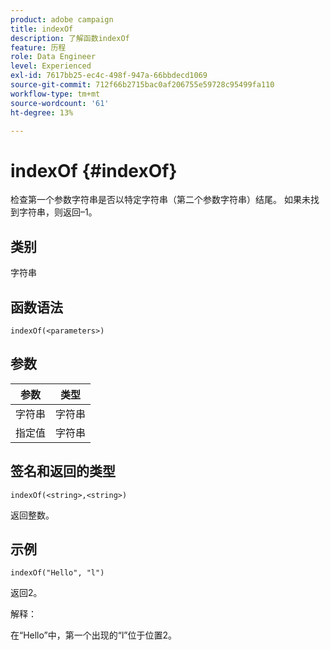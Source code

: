 ```yaml
---
product: adobe campaign
title: indexOf
description: 了解函数indexOf
feature: 历程
role: Data Engineer
level: Experienced
exl-id: 7617bb25-ec4c-498f-947a-66bbdecd1069
source-git-commit: 712f66b2715bac0af206755e59728c95499fa110
workflow-type: tm+mt
source-wordcount: '61'
ht-degree: 13%

---
```


# indexOf {#indexOf}

检查第一个参数字符串是否以特定字符串（第二个参数字符串）结尾。 如果未找到字符串，则返回–1。

## 类别

字符串

## 函数语法

`indexOf(<parameters>)`

## 参数

| 参数 | 类型 |
|-----------|------------------|
| 字符串 | 字符串 |
| 指定值 | 字符串 |

## 签名和返回的类型

`indexOf(<string>,<string>)`

返回整数。

## 示例

`indexOf("Hello", "l")`

返回2。

解释：

在“Hello”中，第一个出现的“l”位于位置2。
